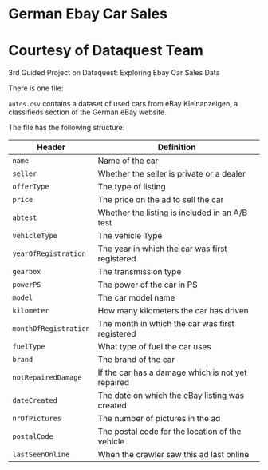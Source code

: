 # German Ebay Car Sales 
# Courtesy of Dataquest Team
3rd Guided Project on Dataquest: Exploring Ebay Car Sales Data

There is one file:

`autos.csv` contains a dataset of used cars from eBay Kleinanzeigen, a classifieds section of the German eBay website.

The file has the following structure:

Header | Definition
---|---------
`name` | Name of the car
`seller` | Whether the seller is private or a dealer
`offerType` | The type of listing
`price` | The price on the ad to sell the car
`abtest` | Whether the listing is included in an A/B test
`vehicleType` | The vehicle Type
`yearOfRegistration` | The year in which the car was first registered
`gearbox` | The transmission type
`powerPS` | The power of the car in PS
`model` | The car model name
`kilometer` | How many kilometers the car has driven
`monthOfRegistration` | The month in which the car was first registered
`fuelType` | What type of fuel the car uses
`brand` | The brand of the car
`notRepairedDamage` | If the car has a damage which is not yet repaired
`dateCreated` | The date on which the eBay listing was created
`nrOfPictures` | The number of pictures in the ad
`postalCode` | The postal code for the location of the vehicle
`lastSeenOnline` | When the crawler saw this ad last online
